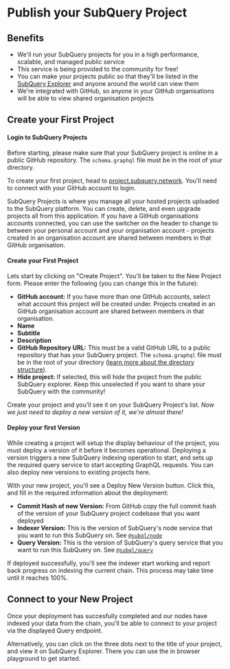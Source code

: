 # Publish your SubQuery Project

## Benefits
- We'll run your SubQuery projects for you in a high performance, scalable, and managed public service
- This service is being provided to the community for free!
- You can make your projects public so that they'll be listed in the [SubQuery Explorer](https://explorer.subquery.network) and anyone around the world can view them
- We're integrated with GitHub, so anyone in your GitHub organisations will be able to view shared organisation projects

## Create your First Project

#### Login to SubQuery Projects

Before starting, please make sure that your SubQuery project is online in a public GitHub repository. The `schema.graphql` file must be in the root of your directory.

To create your first project, head to [project.subquery.network](https://project.subquery.network). You'll need to connect with your GitHub account to login.

SubQuery Projects is where you manage all your hosted projects uploaded to the SubQuery platform. You can create, delete, and even upgrade projects all from this application. If you have a GitHub organisations accounts connected, you can use the switcher on the header to change to between your personal account and your organisation account - projects created in an organisation account are shared between members in that GitHub organisation.

#### Create your First Project

Lets start by clicking on "Create Project". You'll be taken to the New Project form. Please enter the following (you can change this in the future):
- **GitHub account:** If you have more than one GitHub accounts, select what account this project will be created under. Projects created in an GitHub organisation account are shared between members in that organisation.
- **Name**
- **Subtitle**
- **Description**
- **GitHub Repository URL:** This must be a valid GitHub URL to a public repository that has your SubQuery project. The `schema.graphql` file must be in the root of your directory ([learn more about the directory structure](/create/directory_structure)).
- **Hide project:** If selected, this will hide the project from the public SubQuery explorer. Keep this unselected if you want to share your SubQuery with the community!

Create your project and you'll see it on your SubQuery Project's list. *Now we just need to deploy a new version of it, we're almost there!*

#### Deploy your first Version

While creating a project will setup the display behaviour of the project, you must deploy a version of it before it becomes operational. Deploying a version triggers a new SubQuery indexing operation to start, and sets up the required query service to start accepting GraphQL requests. You can also deploy new versions to existing projects here.

With your new project, you'll see a Deploy New Version button. Click this, and fill in the required information about the deployment:
- **Commit Hash of new Version:** From GitHub copy the full commit hash of the version of your SubQuery project codebase that you want deployed
- **Indexer Version:** This is the version of SubQuery's node service that you want to run this SubQuery on. See [`@subql/node`](https://www.npmjs.com/package/@subql/node)
- **Query Version:** This is the version of SubQuery's query service that you want to run this SubQuery on. See [`@subql/query`](https://www.npmjs.com/package/@subql/query)

If deployed successfully, you'll see the indexer start working and report back progress on indexing the current chain. This process may take time until it reaches 100%.

## Connect to your New Project

Once your deployment has succesfully completed and our nodes have indexed your data from the chain, you'll be able to connect to your project via the displayed Query endpoint.

Alternatively, you can click on the three dots next to the title of your project, and view it on SubQuery Explorer. There you can use the in browser playground to get started.